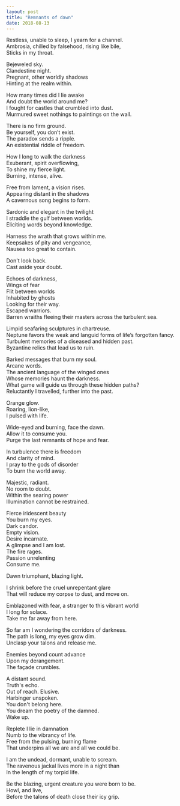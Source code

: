 ```yaml
---
layout: post
title: "Remnants of dawn"
date: 2018-08-13
---
```


Restless, unable to sleep, I yearn for a channel.  
Ambrosia, chilled by falsehood, rising like bile,  
Sticks in my throat.  

Bejeweled sky.  
Clandestine night.  
Pregnant, other worldly shadows  
Hinting at the realm within.  

How many times did I lie awake  
And doubt the world around me?  
I fought for castles that crumbled into dust.  
Murmured sweet nothings to paintings on the wall.  

There is no firm ground.  
Be yourself, you don’t exist.  
The paradox sends a ripple.  
An existential riddle of freedom.  

How I long to walk the darkness  
Exuberant, spirit overflowing,  
To shine my fierce light.  
Burning, intense, alive.  

Free from lament, a vision rises.  
Appearing distant in the shadows  
A cavernous song begins to form.  

Sardonic and elegant in the twilight  
I straddle the gulf between worlds.  
Eliciting words beyond knowledge.  

Harness the wrath that grows within me.  
Keepsakes of pity and vengeance,  
Nausea too great to contain.  

Don't look back.  
Cast aside your doubt.  

Echoes of darkness,  
Wings of fear  
Flit between worlds  
Inhabited by ghosts  
Looking for their way.  
Escaped warriors.  
Barren wraiths fleeing their masters across the turbulent sea.  

Limpid seafaring sculptures in chartreuse.  
Neptune favors the weak and languid forms of life’s forgotten fancy.  
Turbulent memories of a diseased and hidden past.  
Byzantine relics that lead us to ruin.  

Barked messages that burn my soul.  
Arcane words.  
The ancient language of the winged ones  
Whose memories haunt the darkness.  
What game will guide us through these hidden paths?  
Reluctantly I travelled, further into the past.  

Orange glow.  
Roaring, lion-like,  
I pulsed with life.  

Wide-eyed and burning, face the dawn.  
Allow it to consume you.  
Purge the last remnants of hope and fear.  

In turbulence there is freedom  
And clarity of mind.  
I pray to the gods of disorder  
To burn the world away.  

Majestic, radiant.  
No room to doubt.  
Within the searing power  
Illumination cannot be restrained.  

Fierce iridescent beauty  
You burn my eyes.  
Dark candor.  
Empty vision.  
Desire incarnate.  
A glimpse and I am lost.  
The fire rages.  
Passion unrelenting  
Consume me.  

Dawn triumphant, blazing light.  

I shrink before the cruel unrepentant glare  
That will reduce my corpse to dust, and move on.  

Emblazoned with fear, a stranger to this vibrant world  
I long for solace.  
Take me far away from here.  

So far am I wondering the corridors of darkness.  
The path is long, my eyes grow dim.  
Unclasp your talons and release me.  

Enemies beyond count advance  
Upon my derangement.  
The façade crumbles.  

A distant sound.  
Truth's echo.  
Out of reach. Elusive.  
Harbinger unspoken.  
You don't belong here.  
You dream the poetry of the damned.  
Wake up.  

Replete I lie in damnation  
Numb to the vibrancy of life.  
Free from the pulsing, burning flame  
That underpins all we are and all we could be.  

I am the undead, dormant, unable to scream.  
The ravenous jackal lives more in a night than  
In the length of my torpid life.  

Be the blazing, urgent creature you were born to be.  
Howl, and live,  
Before the talons of death close their icy grip.  

